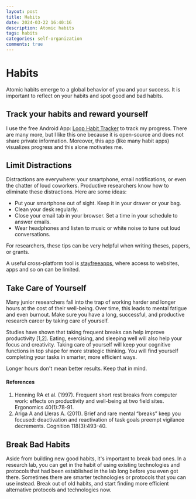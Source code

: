 ```yaml
---
layout: post
title: Habits
date: 2024-03-22 16:40:16
description: Atomic habits
tags: habits
categories: self-organization
comments: true
---
```


# Habits

Atomic habits emerge to a global behavior of you and your success. 
It is important to reflect on your habits and spot good and bad habits. 


## Track your habits and reward yourself

I use the free Android App: [Loop Habit Tracker](https://play.google.com/store/apps/details?id=org.isoron.uhabits&hl=en&gl=US) to track my progress. 
There are many more, but I like this one because it is open-source and does not share private information. 
Moreover, this app (like many habit apps) visualizes progress and this alone motivates me. 



## Limit Distractions
Distractions are everywhere: your smartphone, email notifications, or even the chatter of loud coworkers. Productive researchers know how to eliminate these distractions. Here are some ideas:

 - Put your smartphone out of sight. Keep it in your drawer or your bag.
 - Clean your desk regularly.
 - Close your email tab in your browser. Set a time in your schedule to answer emails.
 - Wear headphones and listen to music or white noise to tune out loud conversations.

For researchers, these tips can be very helpful when writing theses, papers, or grants.

A useful cross-platform tool is [stayfreeapps](https://stayfreeapps.com), where access to websites, apps and so on can be limited. 


## Take Care of Yourself

Many junior researchers fall into the trap of working harder and longer hours at the cost of their well-being. Over time, this leads to mental fatigue and even burnout. 
Make sure you have a long, successful, and productive research career by taking care of yourself.

Studies have shown that taking frequent breaks can help improve productivity [1,2]. Eating, exercising, and sleeping well will also help your focus and creativity. Taking care of yourself will keep your cognitive functions in top shape for more strategic thinking. You will find yourself completing your tasks in smarter, more efficient ways.

Longer hours don't mean better results. Keep that in mind.

#### References
1. Henning RA et al. (1997). Frequent short rest breaks from computer work: effects on productivity and well-being at two field sites. Ergonomics 40(1):78-91.
2. Ariga A and Lleras A. (2011). Brief and rare mental “breaks” keep you focused: deactivation and reactivation of task goals preempt vigilance decrements. Cognition 118(3):493-40.

## Break Bad Habits
Aside from building new good habits, it's important to break bad ones. 
In a research lab, you can get in the habit of using existing technologies and protocols that had been established in the lab long before you even got there. Sometimes there are smarter technologies or protocols that you can use instead. Break out of old habits, and start finding more efficient alternative protocols and technologies now.

